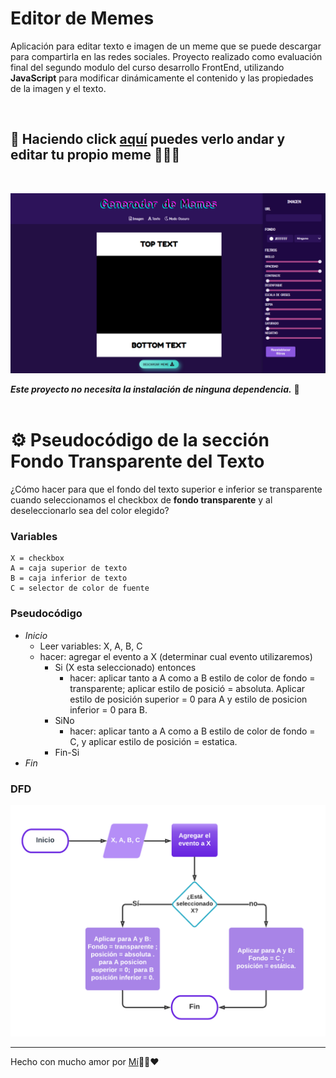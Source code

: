 # Editor de Memes

Aplicación para editar texto e imagen de un meme que se puede descargar para compartirla en las redes sociales.
Proyecto realizado como evaluación final del segundo modulo del curso desarrollo FrontEnd, utilizando **JavaScript** para modificar dinámicamente el contenido y las propiedades de la imagen y el texto.

<br>

## 👀 Haciendo click [aquí](https://maricaroj.github.io/editor-memes/) puedes verlo andar y editar tu propio meme 👩🏻‍💻

<br>

![Generador de Memes](./img/01-generador-memes-oscuro.png)


***Este proyecto no necesita la instalación de ninguna dependencia.*** 📌
<br><br>

# ⚙ Pseudocódigo de la sección Fondo Transparente del Texto
¿Cómo hacer para que el fondo del texto superior e inferior se transparente cuando seleccionamos el checkbox de **fondo transparente** y al deseleccionarlo sea del color elegido?

### Variables
```
X = checkbox
A = caja superior de texto
B = caja inferior de texto
C = selector de color de fuente
```

### Pseudocódigo
- *Inicio*
   - Leer variables: X, A, B, C
   - hacer: agregar el evento a X (determinar cual evento utilizaremos)
        - Si (X esta seleccionado) entonces
            - hacer: aplicar tanto a A como a B estilo de color de fondo = transparente; aplicar estilo de posició = absoluta. Aplicar estilo de posición superior = 0 para A y estilo de posicion inferior = 0 para B.
        - SiNo 
            - hacer: aplicar tanto a A como a B estilo de color de fondo = C, y aplicar estilo de posición = estatica.
        - Fin-Si<br>
- *Fin*

### DFD
![Sección Fondo Transparente](./img/02-dfd-checkbox.png)



---
Hecho con mucho amor por [Mí](https://github.com/maricaroj)💛💙❤️
